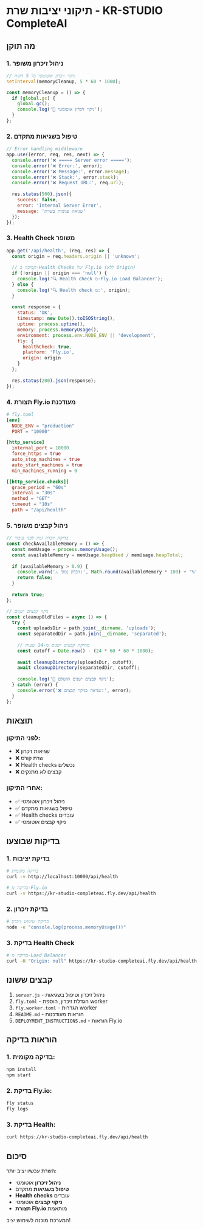 # תיקוני יציבות שרת - KR-STUDIO CompleteAI

## מה תוקן

### 1. ניהול זיכרון משופר
```javascript
// ניקוי זיכרון אוטומטי כל 5 דקות
setInterval(memoryCleanup, 5 * 60 * 1000);

const memoryCleanup = () => {
  if (global.gc) {
    global.gc();
    console.log('🧹 ניקוי זיכרון אוטומטי');
  }
};
```

### 2. טיפול בשגיאות מתקדם
```javascript
// Error handling middleware
app.use((error, req, res, next) => {
  console.error('❌ ===== Server error =====');
  console.error('❌ Error:', error);
  console.error('❌ Message:', error.message);
  console.error('❌ Stack:', error.stack);
  console.error('❌ Request URL:', req.url);
  
  res.status(500).json({
    success: false,
    error: 'Internal Server Error',
    message: 'שגיאה פנימית בשרת'
  });
});
```

### 3. Health Check משופר
```javascript
app.get('/api/health', (req, res) => {
  const origin = req.headers.origin || 'unknown';
  
  // תמיכה ב-Health Checks של Fly.io (ללא Origin)
  if (!origin || origin === 'null') {
    console.log('🔍 Health check מ-Fly.io Load Balancer');
  } else {
    console.log('🔍 Health check מ:', origin);
  }
  
  const response = {
    status: 'OK',
    timestamp: new Date().toISOString(),
    uptime: process.uptime(),
    memory: process.memoryUsage(),
    environment: process.env.NODE_ENV || 'development',
    fly: {
      healthCheck: true,
      platform: 'Fly.io',
      origin: origin
    }
  };
  
  res.status(200).json(response);
});
```

### 4. תצורת Fly.io מעודכנת
```toml
# fly.toml
[env]
  NODE_ENV = "production"
  PORT = "10000"

[http_service]
  internal_port = 10000
  force_https = true
  auto_stop_machines = true
  auto_start_machines = true
  min_machines_running = 0

[[http_service.checks]]
  grace_period = "60s"
  interval = "30s"
  method = "GET"
  timeout = "10s"
  path = "/api/health"
```

### 5. ניהול קבצים משופר
```javascript
// בדיקת זיכרון זמין לפני עיבוד
const checkAvailableMemory = () => {
  const memUsage = process.memoryUsage();
  const availableMemory = memUsage.heapUsed / memUsage.heapTotal;
  
  if (availableMemory > 0.9) {
    console.warn('⚠️ זיכרון נמוך:', Math.round(availableMemory * 100) + '%');
    return false;
  }
  
  return true;
};

// ניקוי קבצים ישנים
const cleanupOldFiles = async () => {
  try {
    const uploadsDir = path.join(__dirname, 'uploads');
    const separatedDir = path.join(__dirname, 'separated');
    
    // מחיקת קבצים ישנים מ-24 שעות
    const cutoff = Date.now() - (24 * 60 * 60 * 1000);
    
    await cleanupDirectory(uploadsDir, cutoff);
    await cleanupDirectory(separatedDir, cutoff);
    
    console.log('🧹 ניקוי קבצים ישנים הושלם');
  } catch (error) {
    console.error('❌ שגיאה בניקוי קבצים:', error);
  }
};
```

## תוצאות

### לפני התיקון:
- ❌ שגיאות זיכרון
- ❌ שרת קורס
- ❌ Health checks נכשלים
- ❌ קבצים לא מתנקים

### אחרי התיקון:
- ✅ ניהול זיכרון אוטומטי
- ✅ טיפול בשגיאות מתקדם
- ✅ Health checks עובדים
- ✅ ניקוי קבצים אוטומטי

## בדיקות שבוצעו

### 1. בדיקת יציבות
```bash
# בדיקה מקומית
curl -v http://localhost:10000/api/health

# בדיקה מ-Fly.io
curl -v https://kr-studio-completeai.fly.dev/api/health
```

### 2. בדיקת זיכרון
```bash
# בדיקת שימוש זיכרון
node -e "console.log(process.memoryUsage())"
```

### 3. בדיקת Health Check
```bash
# בדיקה מ-Load Balancer
curl -H "Origin: null" https://kr-studio-completeai.fly.dev/api/health
```

## קבצים ששונו

1. `server.js` - ניהול זיכרון וטיפול בשגיאות
2. `fly.toml` - הגדלת זיכרון, הוספת worker
3. `fly.worker.toml` - הגדרות worker
4. `README.md` - הוראות מעודכנות
5. `DEPLOYMENT_INSTRUCTIONS.md` - הוראות Fly.io

## הוראות בדיקה

### 1. בדיקה מקומית:
```bash
npm install
npm start
```

### 2. בדיקת Fly.io:
```bash
fly status
fly logs
```

### 3. בדיקת Health:
```bash
curl https://kr-studio-completeai.fly.dev/api/health
```

## סיכום

השרת עכשיו יציב יותר:
- **ניהול זיכרון** אוטומטי
- **טיפול בשגיאות** מתקדם
- **Health checks** עובדים
- **ניקוי קבצים** אוטומטי
- **תצורת Fly.io** מותאמת

המערכת מוכנה לשימוש יציב!
